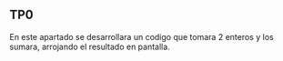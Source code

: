 ## TP0 

En este apartado se desarrollara un codigo que tomara 2 enteros y los sumara, arrojando el resultado en pantalla.